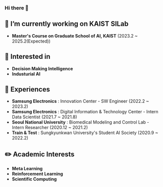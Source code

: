 ### Hi there 👋

<!--
**ijnn258/ijnn258** is a ✨ _special_ ✨ repository because its `README.md` (this file) appears on your GitHub profile.

Here are some ideas to get you started:

- 🔭 I’m currently working on ...
- 🌱 I’m currently learning ...
- 👯 I’m looking to collaborate on ...
- 🤔 I’m looking for help with ...
- 💬 Ask me about ...
- 📫 How to reach me: ...
- 😄 Pronouns: ...
- ⚡ Fun fact: ...
-->

## 🌱 I’m currently working on KAIST SILab
* **Master's Course on Graduate School of AI, KAIST** (2023.2 ~ 2025.2(Expected))

## 🤔 Interested in 
* **Decision Making Intelligence**
* **Industurial AI**

## 👯 Experiences
* **Samsung Electronics** : Innovation Center - SW Engineer (2022.2 ~ 2023.2)
* **Samsung Electronics** : Digital Information & Technology Center -  Intern Data Scientist (2021.7 ~ 2021.8)
* **Seoul National University** : Biomedical Modeling and Control Lab - Intern Researcher (2020.12 ~ 2021.2)
* **Train & Test** : Sungkyunkwan University's Student AI Society  (2020.9 ~ 2022.2)

## ✏️ Academic Interests
* **Meta Learning**
* **Reinforcement Learning**
* **Scientific Computing**

